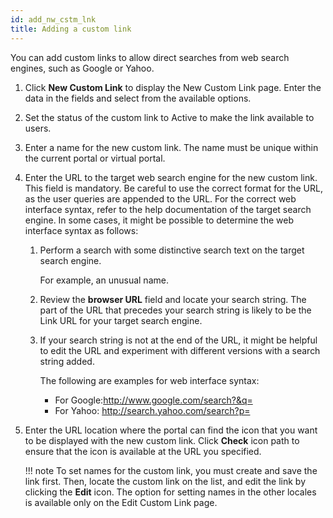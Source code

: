 ```yaml
---
id: add_nw_cstm_lnk
title: Adding a custom link
---
```





You can add custom links to allow direct searches from web search engines, such as Google or Yahoo.

1.  Click **New Custom Link** to display the New Custom Link page. Enter the data in the fields and select from the available options.

2.  Set the status of the custom link to Active to make the link available to users.

3.  Enter a name for the new custom link. The name must be unique within the current portal or virtual portal.

4.  Enter the URL to the target web search engine for the new custom link. This field is mandatory. Be careful to use the correct format for the URL, as the user queries are appended to the URL. For the correct web interface syntax, refer to the help documentation of the target search engine. In some cases, it might be possible to determine the web interface syntax as follows:

    1.  Perform a search with some distinctive search text on the target search engine.

        For example, an unusual name.

    2.  Review the **browser URL** field and locate your search string. The part of the URL that precedes your search string is likely to be the Link URL for your target search engine.

    3.  If your search string is not at the end of the URL, it might be helpful to edit the URL and experiment with different versions with a search string added.

        The following are examples for web interface syntax:

        -   For Google:http://www.google.com/search?&q=
        -   For Yahoo: http://search.yahoo.com/search?p=
5.  Enter the URL location where the portal can find the icon that you want to be displayed with the new custom link. Click **Check** icon path to ensure that the icon is available at the URL you specified.

    !!! note
        To set names for the custom link, you must create and save the link first. Then, locate the custom link on the list, and edit the link by clicking the **Edit** icon. The option for setting names in the other locales is available only on the Edit Custom Link page.


